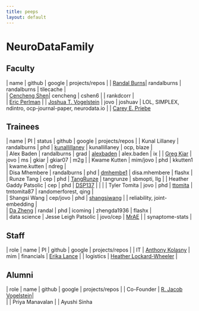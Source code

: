 ```yaml
---
title: peeps
layout: default
---
```


# NeuroDataFamily

## Faculty

| name 											|  github | google | projects/repos | 
| [Randal Burns](http://hssl.cs.jhu.edu/~randal/)|  randalburns 	| randalburns 	| tilecache |  
| [Cencheng Shen](http://sites.temple.edu/cshen/)| cencheng  								| cshen6 		| 				| rankdcorr |   
|  [Eric Perlman](http://www.yikes.com/~eric/) | 
| [Joshua T. Vogelstein](http://jovo.me)  		| jovo 		| joshuav 	| LOL, SIMPLEX, ndintro, ocp-journal-paper, neurodata.io  | 
| [Carey E. Priebe](http://www.ams.jhu.edu/~priebe/)


## Trainees



| name 											| PI | status | github | google | projects/repos | 
| Kunal Lillaney 								| randalburns | phd | [kunallillaney](https://github.com/kunallillaney) | kunallillaney | ocp, blaze  |  
| Alex Baden 									| randalburns | grad | [alexbaden](https://github.com/alexbaden) 	| alex.baden 	| ix  | 
| [Greg Kiar](http://ikiar.ca)  				| jovo | ms | gkiar 		| gkiar07 		| m2g | 
| Kwame Kutten 									| mim/jovo | phd |  kkutten1 		| kwame.kutten 	| ndreg |  
| Disa Mhembere 								| randalburns | phd | [dmhembe1](http://www.cs.jhu.edu/~disa/) 		| disa.mhembere | flashx | 
| Runze Tang 									| cep | phd | [TangRunze](https://github.com/tangrunze) 	| tangrunze 	| sbmopti, llg | 
| Heather Gaddy Patsolic 						        | cep | phd | [DSP137](https://github.com/DSP137) 	        |  	        |              | 
| Tyler Tomita 									| jovo | phd | [ttomita](https://github.com/ttomita/) 	| tmtomita87 	| randomerforest, qing |   
| Shangsi Wang 									| cep/jovo | phd | [shangsiwang](https://github.com/shangsiwang) | | reliability, joint-embedding |  
| [Da Zheng](http://www.cs.jhu.edu/~zhengda/) 	| randal | phd | icoming 		| zhengda1936 	| flashx |  
| data science 	| Jesse Leigh Patsolic | jovo/cep | [MrAE](https://github.com/MrAE)		|  				| synaptome-stats | 


## Staff

| role 			| name 											| PI | github | google | projects/repos | 
| IT 			| [Anthony Kolasny](http://www.cis.jhu.edu/~akolasny/) | mim
| financials 	| [Erika Lance](http://cis.jhu.edu/staff/elance.php) | 
| logistics 	| [Heather Lockard-Wheeler](http://cis.jhu.edu/staff/hlockard-wheeler.php) | 

## Alumni

| role 			| name 											|  github | google | projects/repos | 
| Co-Founder 	| [R. Jacob Vogelstein](http://www.iarpa.gov/index.php/our-program-managers)|   
| 				| Priya Manavalan
| 				| Ayushi Sinha
